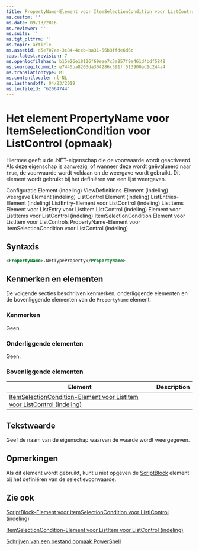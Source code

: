 ```yaml
---
title: PropertyName-Element voor ItemSelectionCondition voor ListControl (indeling) | Microsoft Docs
ms.custom: ''
ms.date: 09/13/2016
ms.reviewer: ''
ms.suite: ''
ms.tgt_pltfrm: ''
ms.topic: article
ms.assetid: d5e707ae-3c84-4ceb-ba31-56b3ffde6d6c
caps.latest.revision: 7
ms.openlocfilehash: b15e26e18126f69eee7c3a857f9a461d4bdf5848
ms.sourcegitcommit: e7445ba8203da304286c591ff513900ad1c244a4
ms.translationtype: MT
ms.contentlocale: nl-NL
ms.lasthandoff: 04/23/2019
ms.locfileid: "62064744"
---
```

# <a name="propertyname-element-for-itemselectioncondition-for-listcontrol-format"></a>Het element PropertyName voor ItemSelectionCondition voor ListControl (opmaak)

Hiermee geeft u de .NET-eigenschap die de voorwaarde wordt geactiveerd. Als deze eigenschap is aanwezig, of wanneer deze wordt geëvalueerd naar `true`, de voorwaarde wordt voldaan en de weergave wordt gebruikt. Dit element wordt gebruikt bij het definiëren van een lijst weergeven.

Configuratie Element (indeling) ViewDefinitions-Element (indeling) weergave Element (indeling) ListControl Element (indeling) ListEntries-Element (indeling) ListEntry-Element voor ListControl (indeling) ListItems Element voor ListEntry voor ListItem ListControl (indeling) Element voor ListItems voor ListControl (indeling) ItemSelectionCondition Element voor ListItem voor ListControls PropertyName-Element voor ItemSelectionCondition voor ListControl (indeling)

## <a name="syntax"></a>Syntaxis

```xml
<PropertyName>.NetTypeProperty</PropertyName>
```

## <a name="attributes-and-elements"></a>Kenmerken en elementen

De volgende secties beschrijven kenmerken, onderliggende elementen en de bovenliggende elementen van de `PropertyName` element.

### <a name="attributes"></a>Kenmerken

Geen.

### <a name="child-elements"></a>Onderliggende elementen

Geen.

### <a name="parent-elements"></a>Bovenliggende elementen

|Element|Description|
|-------------|-----------------|
|[ItemSelectionCondition-Element voor ListItem voor ListControl (indeling)](./itemselectioncondition-element-for-listitem-for-listcontrol-format.md)||

## <a name="text-value"></a>Tekstwaarde

Geef de naam van de eigenschap waarvan de waarde wordt weergegeven.

## <a name="remarks"></a>Opmerkingen

Als dit element wordt gebruikt, kunt u niet opgeven de [ScriptBlock](./scriptblock-element-for-itemselectioncondition-for-listcontrol-format.md) element bij het definiëren van de selectievoorwaarde.

## <a name="see-also"></a>Zie ook

[ScriptBlock-Element voor ItemSelectionCondition voor ListIControl (indeling)](./scriptblock-element-for-itemselectioncondition-for-listcontrol-format.md)

[ItemSelectionCondition-Element voor ListItem voor ListControl (indeling)](./itemselectioncondition-element-for-listitem-for-listcontrol-format.md)

[Schrijven van een bestand opmaak PowerShell](./writing-a-powershell-formatting-file.md)
